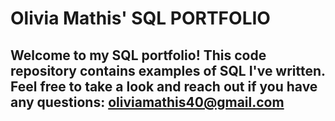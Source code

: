 # Olivia Mathis' SQL PORTFOLIO

## Welcome to my SQL portfolio! This code repository contains examples of SQL I've written. Feel free to take a look and reach out if you have any questions: oliviamathis40@gmail.com
